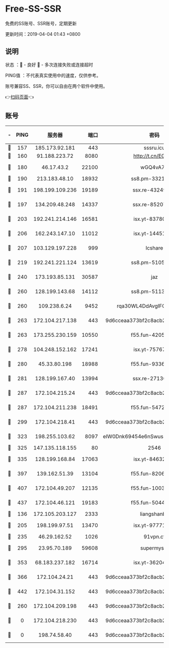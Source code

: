 # Free-SS-SSR

免费的SS账号、SSR账号，定期更新

更新时间：2019-04-04 01:43 +0800

## 说明

状态     ：🙂 - 良好 🙁 - 多次连接失败或连接超时

PING值   ：不代表真实使用中的速度，仅供参考。

账号兼容SS、SSR，你可以自由在两个软件中使用。

👉[扫码页面](https://liesauer.github.io/Free-SS-SSR/)👈

## 账号

|-|PING|服务器|端口|密码|加密方式|区域|
|:----:|:----:|:-----:|-----:|:----:|:----:|:----:|
|🙂|157|185.173.92.181|443|sssru.icu|rc4-md5|RU|
|🙂|160|91.188.223.72|8080|http://t.cn/EGJIyrl|rc4-md5|RU|
|🙂|180|46.17.43.2|22100|wGQ4vA7D|aes-256-gcm|RU|
|🙂|190|213.183.48.10|18932|ss8.pm-33211781|rc4-md5|RU|
|🙂|191|198.199.109.236|19189|ssx.re-43249557|aes-256-cfb|US|
|🙂|197|134.209.48.248|14337|ssx.re-85207480|aes-256-cfb|US|
|🙂|203|192.241.214.146|16581|isx.yt-83780241|aes-256-cfb|US|
|🙂|206|162.243.147.10|11012|isx.yt-14451395|aes-256-cfb|US|
|🙂|207|103.129.197.228|999|lcshare|aes-256-cfb|US|
|🙂|219|192.241.221.124|13619|ss8.pm-51057962|aes-256-cfb|US|
|🙂|240|173.193.85.131|30587|jaz|aes-256-cfb|US|
|🙂|260|128.199.143.68|14112|ss8.pm-51133545|aes-256-cfb|SG|
|🙂|260|109.238.6.24|9452|rqa30WL4DdAvgIFG6Fs3znzTa|aes-256-cfb|FR|
|🙂|263|172.104.217.138|443|9d6cceaa373bf2c8acb22e60b6a58be6|aes-256-cfb|US|
|🙂|263|173.255.230.159|10550|f55.fun-42056790|aes-256-cfb|US|
|🙂|278|104.248.152.162|17241|isx.yt-75767202|aes-256-cfb|SG|
|🙂|280|45.33.80.198|18988|f55.fun-93362245|aes-256-cfb|US|
|🙂|281|128.199.167.40|13994|ssx.re-27130562|aes-256-cfb|SG|
|🙂|287|172.104.215.24|443|9d6cceaa373bf2c8acb22e60b6a58be6|aes-256-cfb|US|
|🙂|287|172.104.211.238|18491|f55.fun-54724290|aes-256-cfb|US|
|🙂|299|172.104.218.41|443|9d6cceaa373bf2c8acb22e60b6a58be6|aes-256-cfb|US|
|🙂|323|198.255.103.62|8097|eIW0Dnk69454e6nSwuspv9DmS201tQ0D|aes-256-cfb|US|
|🙂|325|147.135.118.155|80|2546|chacha20|US|
|🙂|335|128.199.168.84|17063|isx.yt-84632014|aes-256-cfb|SG|
|🙂|397|139.162.51.39|13104|f55.fun-82060458|aes-256-cfb|SG|
|🙂|407|172.104.49.207|12135|f55.fun-10038011|aes-256-cfb|SG|
|🙂|437|172.104.46.121|19183|f55.fun-50446313|aes-256-cfb|SG|
|🙂|136|172.105.203.127|2333|liangshanbo|chacha20|JP|
|🙂|205|198.199.97.51|13470|isx.yt-97771805|aes-256-cfb|US|
|🙂|235|46.29.162.52|1026|91vpn.cf|rc4-md5|RU|
|🙂|295|23.95.70.189|59608|supermyssr|chacha20-ietf|US|
|🙂|353|68.183.237.182|16714|isx.yt-36204757|aes-256-cfb|SG|
|🙂|366|172.104.24.21|443|9d6cceaa373bf2c8acb22e60b6a58be6|aes-256-cfb|US|
|🙂|442|172.104.31.152|443|9d6cceaa373bf2c8acb22e60b6a58be6|aes-256-cfb|US|
|🙁|260|172.104.209.198|443|9d6cceaa373bf2c8acb22e60b6a58be6|aes-256-cfb|US|
|🙁|0|172.104.218.230|443|9d6cceaa373bf2c8acb22e60b6a58be6|aes-256-cfb|US|
|🙁|0|198.74.58.40|443|9d6cceaa373bf2c8acb22e60b6a58be6|aes-256-cfb|US|

